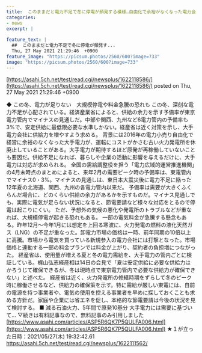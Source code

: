 ```yaml
---
title:  このままだと電力不足で冬に停電が頻発する模様…自由化で余裕がなくなった電力会社が古い火力発電所を休廃止したため★２  
categories:
- news
excerpt: |
  
feature_text: |
  ##  このままだと電力不足で冬に停電が頻発す...
  Thu, 27 May 2021 21:29:46  +0900
feature_image: "https://picsum.photos/2560/600?image=733"
image: "https://picsum.photos/2560/600?image=733"
---
```


[https://asahi.5ch.net/test/read.cgi/newsplus/1622118586/](https://asahi.5ch.net/test/read.cgi/newsplus/1622118586/)
posted on Thu, 27 May 2021 21:29:46  +0900

<!--more-->

◆ この冬、電力が足りない　大規模停電や料金急騰の恐れも この冬、深刻な電力不足が心配されている。経済産業省によると、供給の余力を示す予備率が東京電力管内でマイナスの見通しだ。中部や関西、九州など6電力管内の予備率も3%で、安定供給に最低限必要な水準しかない。経産省は近く対策を示し、大手電力会社に供給力を増やすよう求める。 背景には2016年の電力小売り自由化で経営に余裕のなくなった大手電力が、運転にコストがかさむ古い火力発電所を休廃止していることがある。大手電力が期待するほど原発が再稼働していないことも要因だ。供給不足になれば、暮らしや企業の活動に影響を与えるだけに、大手電力は対応が求められる。 全国の需給調整役を担う「電力広域的運営推進機関」の4月末時点のまとめによると、来年2月の需要ピーク時の予備率は、東電管内でマイナス0・3%。マイナスの見通しは、東日本大震災後に電力不足に陥った12年夏の北海道、関西、九州の各電力管内以来だ。 予備率は需要が大きくふくらんだ場合に、どのくらい供給の余力があるかを示すものだ。マイナス見通しでも、実際に電気が足らない状況になると、節電要請など様々な対応をとるので停電は起こりにくい。 ただ、予想外の気候の悪化や発電所のトラブルなどが重なれば、大規模停電が起きる恐れもある。 一部の電気料金が急騰する懸念もある。昨年12月〜今年1月には想定を上回る寒波に、火力発電の燃料の液化天然ガス（LNG）の不足が重なった。卸電力市場の価格は一時、前年同期の10倍以上に高騰。市場から電気を買っている新規参入の電力会社には打撃となった。市場価格と連動する一部の料金プランでは料金が上がり、契約者の負担増につながった。 経産省は、使用量が増える夏と冬の電力需給を、大手電力の管内ごとに検証している。梶山弘志経産相は14日の会見で「夏は安定供給に必要な供給力はかろうじて確保できるが、冬は現時点で東京電力管内で必要な供給力が確保できない」と述べた。 経産省は近く、火力発電所の修繕時期をずらして冬のピーク時に稼働させるなど、供給力の確保策を示す。特に需給が厳しい東電には、自前の電源を持つ事業者や、電気の使用を控える事業者を早めに探しておくことも求める方針だ。家庭や企業には省エネを促し、本格的な節電要請は今後の状況を見て検討する。 ■ 減る石油火力、5年間で原発10基分 大手電力には需要に基づいて… ▽続きは有料記事なので、無料記事のみ引用しました [https://www.asahi.com/articles/ASP5R6QK7P5QULFA006.html](https://www.asahi.com/articles/ASP5R6QK7P5QULFA006.html) ★１が立った日時：2021/05/27(木) 19:32:42.61 https://asahi.5ch.net/test/read.cgi/newsplus/1622111562/
